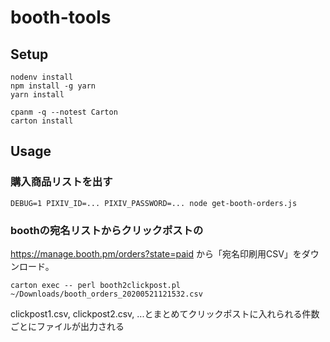 # booth-tools

## Setup
```
nodenv install
npm install -g yarn
yarn install
```

```
cpanm -q --notest Carton
carton install
```

## Usage

### 購入商品リストを出す
```
DEBUG=1 PIXIV_ID=... PIXIV_PASSWORD=... node get-booth-orders.js
```

### boothの宛名リストからクリックポストの
https://manage.booth.pm/orders?state=paid から「宛名印刷用CSV」をダウンロード。

```
carton exec -- perl booth2clickpost.pl ~/Downloads/booth_orders_20200521121532.csv
```

clickpost1.csv, clickpost2.csv, ...とまとめてクリックポストに入れられる件数ごとにファイルが出力される
